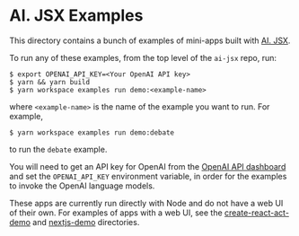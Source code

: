 # AI. JSX Examples

This directory contains a bunch of examples of mini-apps built with [AI. JSX](https://ai-jsx.com).

To run any of these examples, from the top level of the `ai-jsx` repo, run:

```
$ export OPENAI_API_KEY=<Your OpenAI API key>
$ yarn && yarn build
$ yarn workspace examples run demo:<example-name>
```

where `<example-name>` is the name of the example you want to run. For example,

```
$ yarn workspace examples run demo:debate
```

to run the `debate` example.

You will need to get an API key for OpenAI from the [OpenAI API dashboard](https://platform.openai.com/account/api-keys) and set the `OPENAI_API_KEY` environment variable, in order for the
examples to invoke the OpenAI language models.

These apps are currently run directly with Node and do not have a web UI of their own.
For examples of apps with a web UI, see the [create-react-act-demo](../create-react-app-demo) and [nextjs-demo](../nextjs-demo) directories.
